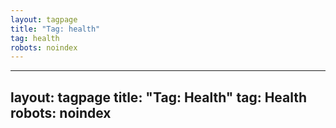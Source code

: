 ```yaml
---
layout: tagpage
title: "Tag: health"
tag: health
robots: noindex
---
```

---
layout: tagpage
title: "Tag: Health"
tag: Health
robots: noindex
---
